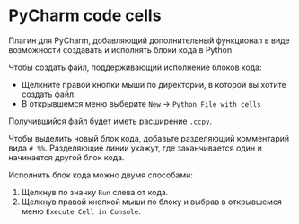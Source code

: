 # PyCharm code cells

Плагин для PyCharm, добавляющий дополнительный функционал в виде возможности создавать и исполнять блоки кода в Python.

Чтобы создать файл, поддерживающий исполнение блоков кода:
* Щелкните правой кнопки мыши по директории, в которой вы хотите создать файл.
* В открывшемся меню выберите `New` -> `Python File with cells`

Получившийся файл будет иметь расширение `.ccpy`.

Чтобы выделить новый блок кода, добавьте разделяющий комментарий вида `# %%`. Разделяющие линии укажут, где заканчивается один и начинается другой блок кода.

Исполнить блок кода можно двумя способами:
1. Щелкнув по значку `Run` слева от кода.
2. Щелкнув правой кнопкой мыши по блоку и выбрав в открывшемся меню `Execute Cell in Console`.
